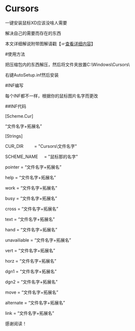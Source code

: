 # Cursors

一键安装鼠标XD应该没啥人需要

解决自己的需要而存在的东西

本文详细解说附带图解请戳【☞[查看详细内容](https://mao486.me/learn/cursors.html)】

#使用方法

把压缩包内的东西解压，然后将文件夹放置C:\Windows\Cursors\

右键AutoSetup.inf然后安装

#INF编写

每个INF都不一样，根据你的鼠标图片名字而更改

##INF代码

[Scheme.Cur]

“文件名字+拓展名”

[Strings]

CUR_DIR         = "Cursors\文件名字"

SCHEME_NAME     = "鼠标那的名字"

pointer		= “文件名字+拓展名”

help		= “文件名字+拓展名”

work		= “文件名字+拓展名”

busy		= “文件名字+拓展名”

cross		= “文件名字+拓展名”

text		= “文件名字+拓展名”

hand		= “文件名字+拓展名”

unavailiable	= “文件名字+拓展名”

vert		= “文件名字+拓展名”

horz		= “文件名字+拓展名”

dgn1		= “文件名字+拓展名”

dgn2		= “文件名字+拓展名”

move		= “文件名字+拓展名”

alternate	= “文件名字+拓展名”

link		= “文件名字+拓展名”

感谢阅读！
